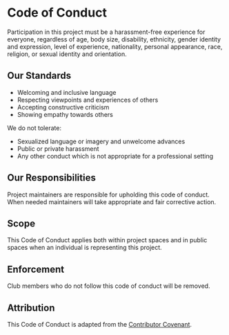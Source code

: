 # Code of Conduct
Participation in this project must be a harassment-free experience for
everyone, regardless of age, body size, disability, ethnicity, gender identity
and expression, level of experience, nationality, personal appearance, race,
religion, or sexual identity and orientation.

## Our Standards
- Welcoming and inclusive language
- Respecting viewpoints and experiences of others
- Accepting constructive criticism
- Showing empathy towards others 

We do not tolerate:
- Sexualized language or imagery and unwelcome advances
- Public or private harassment
- Any other conduct which is not appropriate for a professional setting

## Our Responsibilities
Project maintainers are responsible for upholding this code of conduct. When
needed maintainers will take appropriate and fair corrective action.

## Scope
This Code of Conduct applies both within project spaces and in public spaces
when an individual is representing this project.

## Enforcement
Club members who do not follow this code of conduct will be removed.

## Attribution
This Code of Conduct is adapted from the [Contributor Covenant][cont].

[cont]: https://www.contributor-covenant.org/
